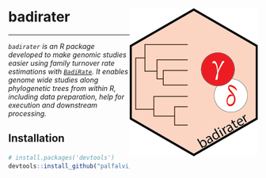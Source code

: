 
<!-- README.md is generated from README.Rmd. Please edit that file -->
badirater <img src="man/figures/logo.png" align="right" />
==========================================================

------------------------------------------------------------------------

*`badirater` is an R package developed to make genomic studies easier using family turnover rate estimations with [`BadiRate`](http://www.ub.edu/softevol/badirate/). It enables genome wide studies along phylogenetic trees from within R, including data preparation, help for execution and downstream processing.*

Installation
------------

``` r
# install.packages('devtools')
devtools::install_github("palfalvi/badirater")
```
